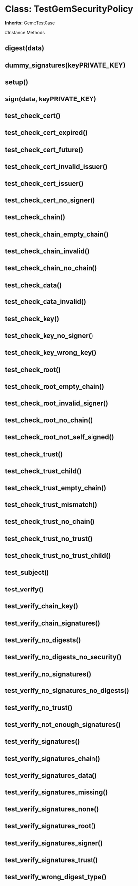 # Class: TestGemSecurityPolicy
**Inherits:** Gem::TestCase
    




#Instance Methods
## digest(data) [](#method-i-digest)

## dummy_signatures(keyPRIVATE_KEY) [](#method-i-dummy_signatures)

## setup() [](#method-i-setup)

## sign(data, keyPRIVATE_KEY) [](#method-i-sign)

## test_check_cert() [](#method-i-test_check_cert)

## test_check_cert_expired() [](#method-i-test_check_cert_expired)

## test_check_cert_future() [](#method-i-test_check_cert_future)

## test_check_cert_invalid_issuer() [](#method-i-test_check_cert_invalid_issuer)

## test_check_cert_issuer() [](#method-i-test_check_cert_issuer)

## test_check_cert_no_signer() [](#method-i-test_check_cert_no_signer)

## test_check_chain() [](#method-i-test_check_chain)

## test_check_chain_empty_chain() [](#method-i-test_check_chain_empty_chain)

## test_check_chain_invalid() [](#method-i-test_check_chain_invalid)

## test_check_chain_no_chain() [](#method-i-test_check_chain_no_chain)

## test_check_data() [](#method-i-test_check_data)

## test_check_data_invalid() [](#method-i-test_check_data_invalid)

## test_check_key() [](#method-i-test_check_key)

## test_check_key_no_signer() [](#method-i-test_check_key_no_signer)

## test_check_key_wrong_key() [](#method-i-test_check_key_wrong_key)

## test_check_root() [](#method-i-test_check_root)

## test_check_root_empty_chain() [](#method-i-test_check_root_empty_chain)

## test_check_root_invalid_signer() [](#method-i-test_check_root_invalid_signer)

## test_check_root_no_chain() [](#method-i-test_check_root_no_chain)

## test_check_root_not_self_signed() [](#method-i-test_check_root_not_self_signed)

## test_check_trust() [](#method-i-test_check_trust)

## test_check_trust_child() [](#method-i-test_check_trust_child)

## test_check_trust_empty_chain() [](#method-i-test_check_trust_empty_chain)

## test_check_trust_mismatch() [](#method-i-test_check_trust_mismatch)

## test_check_trust_no_chain() [](#method-i-test_check_trust_no_chain)

## test_check_trust_no_trust() [](#method-i-test_check_trust_no_trust)

## test_check_trust_no_trust_child() [](#method-i-test_check_trust_no_trust_child)

## test_subject() [](#method-i-test_subject)

## test_verify() [](#method-i-test_verify)

## test_verify_chain_key() [](#method-i-test_verify_chain_key)

## test_verify_chain_signatures() [](#method-i-test_verify_chain_signatures)

## test_verify_no_digests() [](#method-i-test_verify_no_digests)

## test_verify_no_digests_no_security() [](#method-i-test_verify_no_digests_no_security)

## test_verify_no_signatures() [](#method-i-test_verify_no_signatures)

## test_verify_no_signatures_no_digests() [](#method-i-test_verify_no_signatures_no_digests)

## test_verify_no_trust() [](#method-i-test_verify_no_trust)

## test_verify_not_enough_signatures() [](#method-i-test_verify_not_enough_signatures)

## test_verify_signatures() [](#method-i-test_verify_signatures)

## test_verify_signatures_chain() [](#method-i-test_verify_signatures_chain)

## test_verify_signatures_data() [](#method-i-test_verify_signatures_data)

## test_verify_signatures_missing() [](#method-i-test_verify_signatures_missing)

## test_verify_signatures_none() [](#method-i-test_verify_signatures_none)

## test_verify_signatures_root() [](#method-i-test_verify_signatures_root)

## test_verify_signatures_signer() [](#method-i-test_verify_signatures_signer)

## test_verify_signatures_trust() [](#method-i-test_verify_signatures_trust)

## test_verify_wrong_digest_type() [](#method-i-test_verify_wrong_digest_type)

